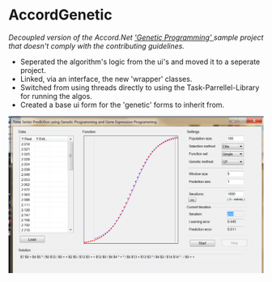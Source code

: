 # AccordGenetic
<i>Decoupled version of the Accord.Net <a href="https://github.com/accord-net/framework/tree/development/Samples">'Genetic Programming' </a> sample project that doesn't comply with the contributing guidelines.</i>

<ul>
<li>
Seperated the algorithm's logic from the ui's and moved it to a seperate project.
</li>
<li>
Linked,  via an interface, the new 'wrapper' classes.
</li>
<li>
Switched from using threads directly to using the Task-Parrellel-Library for running the algos.
</li>
<li>
Created a base ui form for the 'genetic' forms to inherit from.
</li>
</ul>


![Alt Text](https://github.com/dtaylor-530/AccordGenetic/blob/master/snapshot.png)
